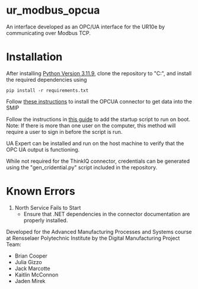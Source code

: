 # ur_modbus_opcua
An interface developed as an OPC/UA interface for the UR10e by communicating over Modbus TCP. 

# Installation

After installing [Python Version 3.11.9](https://www.python.org/downloads/release/python-3119/), clone the repository to "C:\", and install the required dependencies using 

```
pip install -r requirements.txt
```

Follow [these instructions](https://help.thinkiq.com/knowledge-base/data-connectivity/gateways-connectors/gateway-connectors-setup) to install the OPCUA connector to get data into the SMIP 

Follow the instructions in [this guide](https://www.computerhope.com/issues/ch000322.htm#:~:text=Run%20a%20batch%20file%20at%20loading%20of%20Windows%208%20and%2010&text=Press%20Start%2C%20type%20Run%2C%20and,file%20into%20the%20Startup%20folder.) to add the startup script to run on boot. Note: If there is more than one user on the computer, this method will require a user to sign in before the script is run.

UA Expert can be installed and run on the host machine to verify that the OPC UA output is functioning.

While not required for the ThinkIQ connector, credentials can be generated using the "gen_cridential.py" script included in the repository.

# Known Errors 
1. North Service Fails to Start
   - Ensure that .NET dependencies in the connector documentation are properly installed.
  
Developed for the Advanced Manufacturing Processes and Systems course at Rensselaer Polytechnic Institute by the Digital Manufacturing Project Team:
- Brian Cooper
- Julia Gizzo
- Jack Marcotte
- Kaitlin McConnon
- Jaden Mirek
